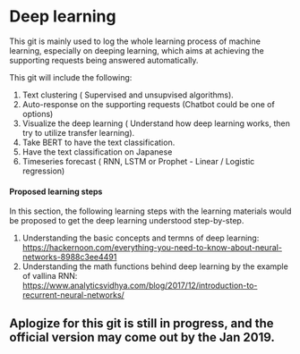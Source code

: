 # Deep learning
This git is mainly used to log the whole learning process of machine learning, especially on deeping learning, which aims at achieving the supporting requests being answered automatically.

This git will include the following:
1. Text clustering ( Supervised and unsupvised algorithms).
2. Auto-response on the supporting requests (Chatbot could be one of options)
3. Visualize the deep learning ( Understand how deep learning works, then try to utilize transfer learning).
4. Take BERT to have the text classification.
5. Have the text classification on Japanese 
6. Timeseries forecast ( RNN, LSTM or Prophet - Linear / Logistic regression)

#### Proposed learning steps

In this section, the following learning steps with the learning materials would be proposed to get the deep learning understood step-by-step.

1. Understanding the basic concepts and termns of deep learning:
https://hackernoon.com/everything-you-need-to-know-about-neural-networks-8988c3ee4491
2. Understanding the math functions behind deep learning by the example of vallina RNN:
https://www.analyticsvidhya.com/blog/2017/12/introduction-to-recurrent-neural-networks/

## Aplogize for this git is still in progress, and the official version may come out by the Jan 2019.
